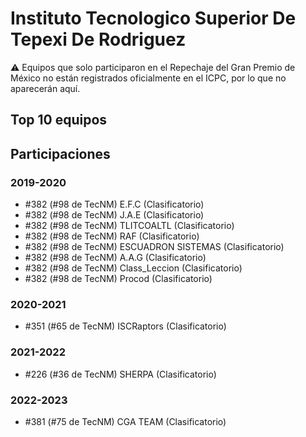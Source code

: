 # Instituto Tecnologico Superior De Tepexi De Rodriguez

:warning: Equipos que solo participaron en el Repechaje del Gran Premio de México no están registrados oficialmente en el ICPC, por lo que no aparecerán aquí.

## Top 10 equipos


## Participaciones

### 2019-2020

- #382 (#98 de TecNM) E.F.C (Clasificatorio)
- #382 (#98 de TecNM) J.A.E (Clasificatorio)
- #382 (#98 de TecNM) TLITCOALTL (Clasificatorio)
- #382 (#98 de TecNM) RAF (Clasificatorio)
- #382 (#98 de TecNM) ESCUADRON SISTEMAS (Clasificatorio)
- #382 (#98 de TecNM) A.A.G (Clasificatorio)
- #382 (#98 de TecNM) Class_Leccion (Clasificatorio)
- #382 (#98 de TecNM) Procod (Clasificatorio)

### 2020-2021

- #351 (#65 de TecNM) ISCRaptors (Clasificatorio)

### 2021-2022

- #226 (#36 de TecNM) SHERPA (Clasificatorio)

### 2022-2023

- #381 (#75 de TecNM) CGA TEAM (Clasificatorio)



